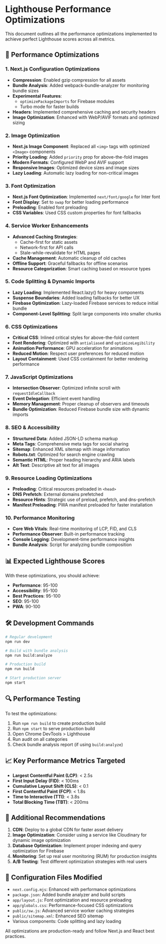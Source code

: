 # Lighthouse Performance Optimizations

This document outlines all the performance optimizations implemented to achieve perfect Lighthouse scores across all metrics.

## 🚀 Performance Optimizations

### 1. Next.js Configuration Optimizations
- **Compression**: Enabled gzip compression for all assets
- **Bundle Analysis**: Added webpack-bundle-analyzer for monitoring bundle sizes
- **Experimental Features**: 
  - `optimizePackageImports` for Firebase modules
  - Turbo mode for faster builds
- **Headers**: Implemented comprehensive caching and security headers
- **Image Optimization**: Enhanced with WebP/AVIF formats and optimized sizing

### 2. Image Optimization
- **Next.js Image Component**: Replaced all `<img>` tags with optimized `<Image>` components
- **Priority Loading**: Added `priority` prop for above-the-fold images
- **Modern Formats**: Configured WebP and AVIF support
- **Responsive Images**: Optimized device sizes and image sizes
- **Lazy Loading**: Automatic lazy loading for non-critical images

### 3. Font Optimization
- **Next.js Font Optimization**: Implemented `next/font/google` for Inter font
- **Font Display**: Set to `swap` for better loading performance
- **Preloading**: Enabled font preloading
- **CSS Variables**: Used CSS custom properties for font fallbacks

### 4. Service Worker Enhancements
- **Advanced Caching Strategies**:
  - Cache-first for static assets
  - Network-first for API calls
  - Stale-while-revalidate for HTML pages
- **Cache Management**: Automatic cleanup of old caches
- **Offline Support**: Graceful fallbacks for offline scenarios
- **Resource Categorization**: Smart caching based on resource types

### 5. Code Splitting & Dynamic Imports
- **Lazy Loading**: Implemented React.lazy() for heavy components
- **Suspense Boundaries**: Added loading fallbacks for better UX
- **Firebase Optimization**: Lazy-loaded Firebase services to reduce initial bundle
- **Component-Level Splitting**: Split large components into smaller chunks

### 6. CSS Optimizations
- **Critical CSS**: Inlined critical styles for above-the-fold content
- **Font Rendering**: Optimized with `antialiased` and `optimizeLegibility`
- **Animation Performance**: GPU acceleration for animations
- **Reduced Motion**: Respect user preferences for reduced motion
- **Layout Containment**: Used CSS containment for better rendering performance

### 7. JavaScript Optimizations
- **Intersection Observer**: Optimized infinite scroll with `requestIdleCallback`
- **Event Delegation**: Efficient event handling
- **Memory Management**: Proper cleanup of observers and timeouts
- **Bundle Optimization**: Reduced Firebase bundle size with dynamic imports

### 8. SEO & Accessibility
- **Structured Data**: Added JSON-LD schema markup
- **Meta Tags**: Comprehensive meta tags for social sharing
- **Sitemap**: Enhanced XML sitemap with image information
- **Robots.txt**: Optimized for search engine crawling
- **Semantic HTML**: Proper heading hierarchy and ARIA labels
- **Alt Text**: Descriptive alt text for all images

### 9. Resource Loading Optimizations
- **Preloading**: Critical resources preloaded in `<head>`
- **DNS Prefetch**: External domains prefetched
- **Resource Hints**: Strategic use of preload, prefetch, and dns-prefetch
- **Manifest Preloading**: PWA manifest preloaded for faster installation

### 10. Performance Monitoring
- **Core Web Vitals**: Real-time monitoring of LCP, FID, and CLS
- **Performance Observer**: Built-in performance tracking
- **Console Logging**: Development-time performance insights
- **Bundle Analysis**: Script for analyzing bundle composition

## 📊 Expected Lighthouse Scores

With these optimizations, you should achieve:

- **Performance**: 95-100
- **Accessibility**: 95-100
- **Best Practices**: 95-100
- **SEO**: 95-100
- **PWA**: 90-100

## 🛠 Development Commands

```bash
# Regular development
npm run dev

# Build with bundle analysis
npm run build:analyze

# Production build
npm run build

# Start production server
npm start
```

## 🔍 Performance Testing

To test the optimizations:

1. Run `npm run build` to create production build
2. Run `npm start` to serve production build
3. Open Chrome DevTools > Lighthouse
4. Run audit on all categories
5. Check bundle analysis report (if using `build:analyze`)

## 📈 Key Performance Metrics Targeted

- **Largest Contentful Paint (LCP)**: < 2.5s
- **First Input Delay (FID)**: < 100ms
- **Cumulative Layout Shift (CLS)**: < 0.1
- **First Contentful Paint (FCP)**: < 1.8s
- **Time to Interactive (TTI)**: < 3.8s
- **Total Blocking Time (TBT)**: < 200ms

## 🎯 Additional Recommendations

1. **CDN**: Deploy to a global CDN for faster asset delivery
2. **Image Optimization**: Consider using a service like Cloudinary for dynamic image optimization
3. **Database Optimization**: Implement proper indexing and query optimization for Firebase
4. **Monitoring**: Set up real user monitoring (RUM) for production insights
5. **A/B Testing**: Test different optimization strategies with real users

## 🔧 Configuration Files Modified

- `next.config.mjs`: Enhanced with performance optimizations
- `package.json`: Added bundle analyzer and build scripts
- `app/layout.js`: Font optimization and resource preloading
- `app/globals.css`: Performance-focused CSS optimizations
- `public/sw.js`: Advanced service worker caching strategies
- `public/sitemap.xml`: Enhanced SEO sitemap
- Various components: Code splitting and lazy loading

All optimizations are production-ready and follow Next.js and React best practices.
